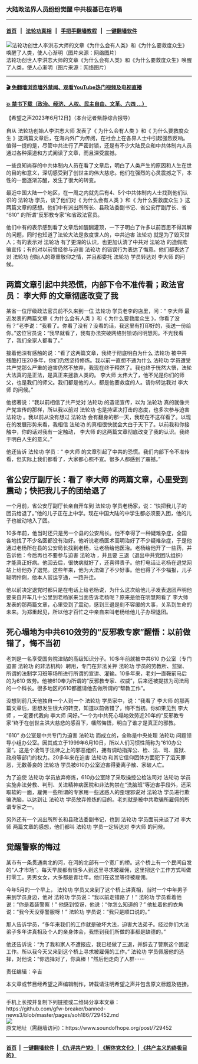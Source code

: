 ### 大陆政法界人员纷纷觉醒 中共根基已在坍塌 
------------------------

#### [首页](https://github.com/gfw-breaker/banned-news3/blob/master/README.md) &nbsp;&nbsp;|&nbsp;&nbsp; [法轮功真相](https://github.com/begood0513/basic/blob/master/README.md)  &nbsp;&nbsp;|&nbsp;&nbsp; [手把手翻墙教程](https://github.com/gfw-breaker/guides/wiki)  &nbsp;&nbsp;|&nbsp;&nbsp; [一键翻墙软件](https://github.com/gfw-breaker/nogfw/blob/master/README.md)  



<div><img alt="法轮功创世人李洪志大师的文章《为什么会有人类》和《为什么要救度众生》唤醒了人类，使人心渐明（图片来源：网络图片）" src="https://img.soundofhope.org/2023-06/1686597763020.jpg"/>
<br/><figcaption class="caption">
 法轮功创世人李洪志大师的文章《为什么会有人类》和《为什么要救度众生》唤醒了人类，使人心渐明（图片来源：网络图片）
</figcaption></div><hr/>

#### [ 🎬  免翻墙浏览墙外禁闻、观看YouTube热门视频及电视直播](https://github.com/gfw-breaker/HelloWorld)

#### [ 💥  禁书下载（政治、经济、人权、民主自由、文革、六四 ...）](https://github.com/gfw-breaker/books/blob/master/README.md)

<div><div class="Content__Wrapper sc-1bvya0-0 elmmKw article_body" data-checkusr="" itemprop="articleBody">
 <div id="post_place_1">
 </div>
 <p class="meta-top">
  <span class="meta">
   【希望之声2023年6月12日】（本台记者紫静综合报导）
  </span>
 </p>
 <p style="margin-top:15px;margin-bottom:8px">
  自从
  <ok href="/term/828987">
   法轮功创始人李洪志大师
  </ok>
  发表了《
  <ok href="https://www.soundofhope.org/post/690933">
   为什么会有人类
  </ok>
  》和《
  <ok href="https://www.soundofhope.org/post/713957">
   为什么要救度众生
  </ok>
  》这两篇文章后，在海内外广为传阅，在社会上在各界人士中引起强烈反响。值得一提的是，尽管中共进行了严密封锁，还是有不少大陆民众和中共体制内人员通过各种渠道和方式阅读了文章，而且深受震撼。
 </p>
 <p>
  一些良知尚存的中共体制内人员在看了文章后，明白了人类产生的原因和人生在世的目的和意义，深切感受到了创世主的伟大慈悲。他们在强烈的心灵震撼之下，本性的一面逐渐苏醒，发生了很大的转变。
 </p>
 <p>
  最近中国大陆一个地区，在一周之内就先后有4、5个中共体制内人士找到他们认识的
  <ok href="/term/968">
   法轮功
  </ok>
  学员，谈了他们对《
  <ok href="https://www.soundofhope.org/post/690933">
   为什么会有人类
  </ok>
  》和《
  <ok href="https://www.soundofhope.org/post/713957">
   为什么要救度众生
  </ok>
  》这两篇文章的感想。他们中有派出所所长、县政法委副书记、省公安厅副厅长、省
  <ok href="/term/405973">
   “610”
  </ok>
  的所谓“反邪教专家”和省政法官员。
 </p>
 <p>
  他们中有的表示感到看了文章后如醍醐灌顶，一下子明白了许多以前百思不得其解的问题，同时也知道了法轮大法是救度世人的，中共迫害
  <ok href="/term/968">
   法轮功
  </ok>
  就是为了毁灭世人；有的表示对
  <ok href="/term/968">
   法轮功
  </ok>
  有了更深的认识，也更加认清了中共对
  <ok href="/term/968">
   法轮功
  </ok>
  的造假欺骗宣传；有的对以前曾经参与迫害
  <ok href="/term/968">
   法轮功
  </ok>
  的错误行为表达了悔意。他们都表达了对
  <ok href="/term/968">
   法轮功
  </ok>
  创始人的尊重敬仰之情，并且都委托
  <ok href="/term/968">
   法轮功
  </ok>
  学员转达对
  <ok href="/term/94892">
   李大师
  </ok>
  的问候。
 </p>
 <h2>
  <strong>
   两篇文章引起中共恐慌，内部下令不准传看；政法官员：
   <ok href="/term/94892">
    李大师
   </ok>
   的文章彻底改变了我
  </strong>
 </h2>
 <p>
  某省一位厅级政法官员前不久来到一位
  <ok href="/term/968">
   法轮功
  </ok>
  学员老李的店里，问：“
  <ok href="/term/94892">
   李大师
  </ok>
  最近发表的两篇文章《
  <ok href="https://www.soundofhope.org/post/690933">
   为什么会有人类
  </ok>
  》和《
  <ok href="https://www.soundofhope.org/post/713957">
   为什么要救度众生
  </ok>
  》，你看了没有？”老李说：“我看了。你看了没有？没看的话，我这里有打印好的，我送一份给你。”这位官员说：“我早就看了，我有办法突破网络封锁访问明慧网。不光我看了，我们全家人都看了。”
 </p>
 <p>
  接着他深有感触的说：“看了这两篇文章，我终于彻底明白为什么
  <ok href="/term/968">
   法轮功
  </ok>
  被中共残酷打压20多年，你们仍然坚持修炼。我以前一直想不通为什么
  <ok href="/term/968">
   法轮功
  </ok>
  学员遭受共产党那么严重的迫害仍然不放弃，我现在终于释然了。我也终于恍然大悟，法轮大法真的是正法，是真正来拯救人类的。
  <ok href="/term/94892">
   李大师
  </ok>
  太伟大了，他不光是你们的师父，也是我们的师父。我们都是他的人，都是他要救度的人。请你转达我对
  <ok href="/term/94892">
   李大师
  </ok>
  的问候。”
 </p>
 <p>
  他接著说：“我以前相信了共产党对
  <ok href="/term/968">
   法轮功
  </ok>
  的造谣宣传，以为
  <ok href="/term/968">
   法轮功
  </ok>
  真的就像共产党宣传的那样，所以我以前对
  <ok href="/term/968">
   法轮功
  </ok>
  也是持坚决打击的态度，也多次参与迫害
  <ok href="/term/968">
   法轮功
  </ok>
  。我以前从没有想过
  <ok href="/term/968">
   法轮功
  </ok>
  会有翻身的那一天，我现在不这样看了。以现在的发展形势来看，我相信
  <ok href="/term/968">
   法轮功
  </ok>
  的真相很快就会大白于天下了。以前我和你接触中，你的话对我有一定触动，
  <ok href="/term/94892">
   李大师
  </ok>
  的这两篇文章彻底改变了我的认识。我终于明白人生的意义。”
 </p>
 <p>
  他还告诉
  <ok href="/term/968">
   法轮功
  </ok>
  学员：“
  <ok href="/term/94892">
   李大师
  </ok>
  的文章引起了中共的恐慌。我们内部下令不准传看，但实际上我们都看了，大家都心照不宣。很多人都感到了震撼。”
 </p>
 <h2>
  <strong>
   省公安厅副厅长：看了
   <ok href="/term/94892">
    李大师
   </ok>
   的两篇文章，心里受到震动；快把我儿子的团给退了
  </strong>
 </h2>
 <p>
  一个月前，省公安厅副厅长亲自开车到
  <ok href="/term/968">
   法轮功
  </ok>
  学员老杨家，说：“快把我儿子的团员给退了。”他的儿子正在上中学。现在中国大陆的中学生都必须要入团，他的儿子也被动地入了团。
 </p>
 <p>
  10多年前，他当时还只是另一个县的公安局长。他不幸得了一种疑难杂症，全国各地找了不少名医都没有治好。他听说老杨医术高明治好了不少疑难杂症，于是他通过老杨所在县的公安局长找到老杨，让老杨给他医治。老杨给他开了一些药，并告诉他：今后再也不要参与迫害
  <ok href="/term/968">
   法轮功
  </ok>
  ，并且要
  <ok href="/term/717728">
   三退（退出中共党团队组织）
  </ok>
  才能真正好病。他回去后，很快病就好了，还喜得贵子。他打电话让老杨在退党网站上给他办了退党。这些年来，他为大法做了不少好事。他也得了不少福报，儿子聪明伶俐，他本人官运亨通，一路升迁。
 </p>
 <p>
  他以前决定退党时都只是在电话上给老杨说，为什么这次给他儿子发表退团声明他要亲自开车几十公里到老杨家来当面告诉老杨呢？原来是他在明慧网看了
  <ok href="/term/94892">
   李大师
  </ok>
  发表的那两篇文章，心里受到了震动，感到三退是刻不容缓的大事，关系到生命的未来。为郑重起见，所以他才百忙之中亲自来叫老杨给他儿子办理退团。
 </p>
 <h2>
  <strong>
   死心塌地为中共610效劳的“反邪教专家”醒悟：以前做错了，悔不当初
  </strong>
 </h2>
 <p>
  老刘是一名享受国务院津贴的高级知识分子。10多年前就被中共610 办公室（专门迫害
  <ok href="/term/968">
   法轮功
  </ok>
  的非法机构）聘用，专门在非法关押
  <ok href="/term/968">
   法轮功
  </ok>
  学员的劳教所、监狱、所谓的法制学习班等场所进行所谓的宣讲、灌输。10多年来，老刘一直鞍前马后的为610 效劳。他被610奉为所谓的“反邪教专家、权威”，后来还被提拔为司法局的一个科长。很多地区的610都邀请他去做所谓的“帮教工作”。
 </p>
 <p>
  没想到前几天他独自一个人到一个
  <ok href="/term/968">
   法轮功
  </ok>
  学员家中，说：“我看了
  <ok href="/term/94892">
   李大师
  </ok>
  的那两篇文章后，思想发生很大的转变，知道以前做错了，悔不当初。你如果见到
  <ok href="/term/94892">
   李大师
  </ok>
  ，一定要代我向
  <ok href="/term/94892">
   李大师
  </ok>
  问好。”一个为中共死心塌地效劳近20年的“反邪教专家”终于在创世主洪大慈悲的感召下，幡然悔悟，明白了谁才是真正的邪教。
 </p>
 <p>
  <ok href="/term/405973">
   “610”
  </ok>
  办公室是中共专门为迫害
  <ok href="/term/968">
   法轮功
  </ok>
  而成立的，全称是中央处理
  <ok href="/term/968">
   法轮功
  </ok>
  问题领导小组办公室。因其成立于1999年6月10日，所以人们习惯性简称为“610办公室”。这是个凌驾于法律之上的邪恶组织，拥有调动指挥公、检、法、司、监狱、政府等部门的权力。20多年来在迫害
  <ok href="/term/968">
   法轮功
  </ok>
  和其它信仰团体方面犯下了滔天罪恶，无数善良的
  <ok href="/term/968">
   法轮功
  </ok>
  学员被610办公室迫害得妻离子散、家破人亡。
 </p>
 <p>
  为了迫使
  <ok href="/term/968">
   法轮功
  </ok>
  学员放弃修炼，610办公室除了采取操控公检法司对
  <ok href="/term/968">
   法轮功
  </ok>
  学员实施非法劳教、判刑、关进精神病医院和非法拘禁在“洗脑班”等迫害手段外，还采取软的一面，雇佣一些所谓的专家用一些迷惑人的歪理邪说对
  <ok href="/term/968">
   法轮功
  </ok>
  学员进行欺骗洗脑，以达到让
  <ok href="/term/968">
   法轮功
  </ok>
  学员放弃修炼的目的。老刘就是被中共欺骗所雇佣的所谓专家之一。
 </p>
 <p>
  另外还有一个派出所所长和县政法委副书记，也到
  <ok href="/term/968">
   法轮功
  </ok>
  学员面前来谈了对
  <ok href="/term/94892">
   李大师
  </ok>
  两篇文章的感想，他们都叫
  <ok href="/term/968">
   法轮功
  </ok>
  学员一定转达对
  <ok href="/term/94892">
   李大师
  </ok>
  的问候。
 </p>
 <h2>
  <strong>
   觉醒警察的悔过
  </strong>
 </h2>
 <p>
  某市有一条贯通南北的河，在河的北部有一个宽广的桥。这个桥上有一个民间自发的“人才市场”。每天早晨都有很多人到这里寻求被雇佣，这里把这个工作方式叫做打零工。男男女女，大多都是青壮年。他们在这里等待被雇佣。
 </p>
 <p>
  今年5月的一个早上，
  <ok href="/term/968">
   法轮功
  </ok>
  学员又来到了这个桥上讲真相，当时一个中年男子来到学员身边，他对
  <ok href="/term/968">
   法轮功
  </ok>
  学员说：“我以前走错路了！”
  <ok href="/term/968">
   法轮功
  </ok>
  学员看着他说：“你是着装警察！” 他感到惊讶，他说：“你怎么知道的？” 他扯着他的衣角说：“我今天没穿警服呀！”
  <ok href="/term/968">
   法轮功
  </ok>
  学员说：“我只是顺口说的。”
 </p>
 <p>
  那人告诉学员，“多年来我们的工作就是破坏大法，迫害大法弟子。经过你们大法弟子多年讲真相及个人的亲身体会，我悟到我们所做的事都是缺德的。”
 </p>
 <p>
  他还告诉说：“为了我和家人不遭报应，我已经做了三退，并辞去了警察这个固定工作。所以我今天又来到这个桥上寻求被雇佣的工作。”
  <ok href="/term/968">
   法轮功
  </ok>
  学员佩服他的选择，对他说：“你选择对了，你真棒！”然后他走向了人群⋯⋯
 </p>
 <p class="meta-btm">
  责任编辑：辛吉
 </p>
 <p class="meta-btm">
  本文章或节目经希望之声编辑制作，转载请注明希望之声并包含原文标题及链接。
 </p>
</div>
</div>
<hr/>
手机上长按并复制下列链接或二维码分享本文章：<br/>
https://github.com/gfw-breaker/banned-news3/blob/master/pages/soh186/729452.md <br/>
<a href='https://github.com/gfw-breaker/banned-news3/blob/master/pages/soh186/729452.md'><img src='https://github.com/gfw-breaker/banned-news3/blob/master/pages/soh186/729452.md.png'/></a> <br/>
原文地址（需翻墙访问）：https://www.soundofhope.org/post/729452


------------------------
#### [首页](https://github.com/gfw-breaker/banned-news3/blob/master/README.md) &nbsp;|&nbsp; [一键翻墙软件](https://github.com/gfw-breaker/nogfw/blob/master/README.md) &nbsp;| [《九评共产党》](https://github.com/gfw-breaker/9ping.md/blob/master/README.md#九评之一评共产党是什么) | [《解体党文化》](https://github.com/gfw-breaker/jtdwh.md/blob/master/README.md) | [《共产主义的终极目的》](https://github.com/gfw-breaker/gczydzjmd.md/blob/master/README.md)


<img src='http://gfw-breaker.win/banned-news3/pages/soh186/729452.md' width='0px' height='0px'/>